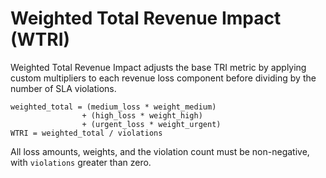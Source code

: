# Weighted Total Revenue Impact (WTRI)

Weighted Total Revenue Impact adjusts the base TRI metric by applying
custom multipliers to each revenue loss component before dividing by the
number of SLA violations.

```text
weighted_total = (medium_loss * weight_medium)
                + (high_loss * weight_high)
                + (urgent_loss * weight_urgent)
WTRI = weighted_total / violations
```

All loss amounts, weights, and the violation count must be non-negative,
with `violations` greater than zero.
